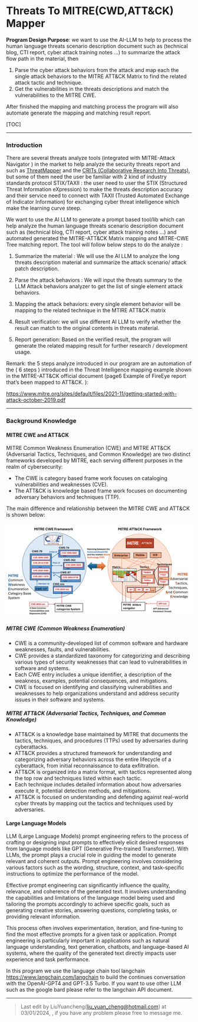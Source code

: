 # Threats To MITRE(CWD,ATT&CK) Mapper

**Program Design Purpose**: we want to use the AI-LLM to help to process the human language threats scenario description document such as (technical blog, CTI report, cyber attack training notes ...) to summarize the attack flow path in the material, then

1. Parse the cyber attack behaviors from the attack and map each the single attack behaviors to the MITRE ATT&CK Matrix to find the related attack tactic and technique.   
2. Get the vulnerabilities in the threats descriptions and match the vulnerabilities  to the MITRE CWE. 

After finished the mapping and matching process the program will also automate generate the mapping and matching result report.

[TOC]

------

### Introduction

There are several threats analyze tools (integrated with MITRE-Attack Navigator ) in the market to help analyze the security threats report and such as [ThreatMapper](https://www.deepfence.io/threatmapper) and the [CRITs (Collaborative Research Into Threats)](https://crits.github.io/), but some of them need the user be familiar with 2 kind of  industry standards protocol STIX/TAXII : the user need to user the STIX (Structured Threat Information eXpression) to make the threats description accuracy and their service need to connect with TAXII (Trusted Automated Exchange of Indicator Information) for exchanging cyber threat intelligence which make the learning curve steep. 

We want to use the AI LLM to generate a prompt based tool/lib which can help analyze the human language threats scenario description document such as (technical blog, CTI report, cyber attack training notes ...) and automated generated the MITRE-ATT&CK Matrix mapping and MITRE-CWE Tree matching report. The tool will follow below steps to do the analyze : 

1. Summarize the material : We will use the AI LLM to analyze the long threats description material and summarize the attack scenario/ attack patch description. 

2. Parse the attack behaviors : We will input the threats summary to the LLM Attack behaviors analyzer to get the list of single element attack behaviors. 

3. Mapping the attack behaviors: every single element behavior will be mapping to the related technique in the MTIRE ATT&CK matrix

4. Result verification: we will use different AI LLM to verify whether the result can match to the original contents in threats material. 

5. Report generation: Based on the verified result, the program will generate the related mapping result for further research / development usage. 

   

Remark: the 5 steps analyze introduced in our program are an automation of the ( 6 steps ) introduced in the Threat Intelligence mapping example shown in the  MITRE-ATT&CK official document (page6 Example of FireEye report that’s been mapped to ATT&CK. ): 

https://www.mitre.org/sites/default/files/2021-11/getting-started-with-attack-october-2019.pdf



------

### Background Knowledge



#### MITRE CWE and ATT&CK

MITRE Common Weakness Enumeration (CWE) and MITRE ATT&CK (Adversarial Tactics, Techniques, and Common Knowledge) are two distinct frameworks developed by MITRE, each serving different purposes in the realm of cybersecurity:

- The CWE is category based frame work focuses on cataloging vulnerabilities and weaknesses (CVE). 
- The ATT&CK is knowledge based frame work focuses on documenting adversary behaviors and techniques (TTP).

The main difference and relationship between the MITRE CWE and ATT&CK is shown below:

![](doc/img/relationDiagram.png)

##### MITRE CWE (Common Weakness Enumeration)

- CWE is a community-developed list of common software and hardware weaknesses, faults, and vulnerabilities.
- CWE provides a standardized taxonomy for categorizing and describing various types of security weaknesses that can lead to vulnerabilities in software and systems.
- Each CWE entry includes a unique identifier, a description of the weakness, examples, potential consequences, and mitigations.
- CWE is focused on identifying and classifying vulnerabilities and weaknesses to help organizations understand and address security issues in their software and systems.

##### MITRE ATT&CK (Adversarial Tactics, Techniques, and Common Knowledge)

- ATT&CK is a knowledge base maintained by MITRE that documents the tactics, techniques, and procedures (TTPs) used by adversaries during cyberattacks.
- ATT&CK provides a structured framework for understanding and categorizing adversary behaviors across the entire lifecycle of a cyberattack, from initial reconnaissance to data exfiltration.
- ATT&CK is organized into a matrix format, with tactics represented along the top row and techniques listed within each tactic.
- Each technique includes detailed information about how adversaries execute it, potential detection methods, and mitigations.
- ATT&CK is focused on understanding and defending against real-world cyber threats by mapping out the tactics and techniques used by adversaries.



#### Large Language Models

LLM (Large Language Models) prompt engineering refers to the process of crafting or designing input prompts to effectively elicit desired responses from language models like GPT (Generative Pre-trained Transformer). With LLMs, the prompt plays a crucial role in guiding the model to generate relevant and coherent outputs. Prompt engineering involves considering various factors such as the wording, structure, context, and task-specific instructions to optimize the performance of the model.

Effective prompt engineering can significantly influence the quality, relevance, and coherence of the generated text. It involves understanding the capabilities and limitations of the language model being used and tailoring the prompts accordingly to achieve specific goals, such as generating creative stories, answering questions, completing tasks, or providing relevant information.

This process often involves experimentation, iteration, and fine-tuning to find the most effective prompts for a given task or application. Prompt engineering is particularly important in applications such as natural language understanding, text generation, chatbots, and language-based AI systems, where the quality of the generated text directly impacts user experience and task performance.

In this program we use the language chain tool langchain https://www.langchain.com/langchain to build the continues conversation with the OpenAI-GPT4 and GPT-3.5 Turbo. If you want to use other LLM such as the google bard please refer to the langchain API document. 





------

> Last edit by LiuYuancheng(liu_yuan_cheng@hotmail.com) at 03/01/2024, , if you have any problem please free to message me.











